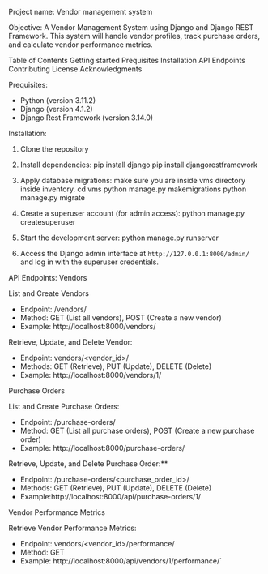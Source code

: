 Project name:
Vendor management system

Objective:
A Vendor Management System using Django and Django REST Framework. This system will handle vendor profiles, track purchase orders, and calculate vendor performance metrics.

Table of Contents
Getting started
Prequisites
Installation
API Endpoints
Contributing
License
Acknowledgments

Prequisites:
- Python (version 3.11.2)
- Django (version 4.1.2)
- Django Rest Framework (version 3.14.0)

Installation:
1. Clone the repository

2. Install dependencies:
pip install django
pip install djangorestframework

3. Apply database migrations:
make sure you are inside vms directory inside inventory.
cd vms
python manage.py makemigrations
python manage.py migrate

4. Create a superuser account (for admin access):
python manage.py createsuperuser

5. Start the development server:
python manage.py runserver

6. Access the Django admin interface at `http://127.0.0.1:8000/admin/` and log in with the superuser credentials.

API Endpoints:
Vendors

List and Create Vendors
  - Endpoint: /vendors/
  - Method: GET (List all vendors), POST (Create a new vendor)
  - Example: http://localhost:8000/vendors/

Retrieve, Update, and Delete Vendor:
  - Endpoint: vendors/<vendor_id>/
  - Methods: GET (Retrieve), PUT (Update), DELETE (Delete)
  - Example:  http://localhost:8000/vendors/1/

Purchase Orders

List and Create Purchase Orders:
  - Endpoint: /purchase-orders/
  - Method: GET (List all purchase orders), POST (Create a new purchase order)
  - Example: http://localhost:8000/purchase-orders/

Retrieve, Update, and Delete Purchase Order:**
  - Endpoint: /purchase-orders/<purchase_order_id>/
  - Methods: GET (Retrieve), PUT (Update), DELETE (Delete)
  - Example:http://localhost:8000/api/purchase-orders/1/

Vendor Performance Metrics

Retrieve Vendor Performance Metrics:
  - Endpoint: vendors/<vendor_id>/performance/
  - Method: GET
  - Example: http://localhost:8000/api/vendors/1/performance/`

